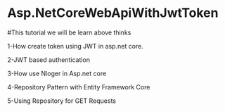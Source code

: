 # Asp.NetCoreWebApiWithJwtToken



#This tutorial we will be learn above thinks

1-How create token using JWT in asp.net core.

2-JWT based authentication

3-How use Nloger in Asp.net core

4-Repository Pattern with Entity Framework Core

5-Using Repository for GET Requests
